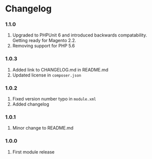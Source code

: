 # Changelog

### 1.1.0

1. Upgraded to PHPUnit 6 and introduced backwards compatability. Getting ready for Magento 2.2.
1. Removing support for PHP 5.6

### 1.0.3

1. Added link to CHANGELOG.md in README.md
1. Updated license in `composer.json`

### 1.0.2

1. Fixed version number typo in `module.xml`
1. Added changelog

### 1.0.1

1. Minor change to README.md

### 1.0.0 

1. First module release